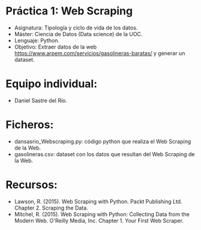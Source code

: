 # Práctica 1: Web Scraping
 - Asignatura: Tipología y ciclo de vida de los datos.
 - Máster: Ciencia de Datos (Data science) de la UOC.
 - Lenguaje: Python.
 - Objetivo: Extraer datos de la web https://www.arpem.com/servicios/gasolineras-baratas/ y generar un dataset.

# Equipo individual:
 - Daniel Sastre del Río.
 
# Ficheros:
 - dansasrio_Webscraping.py: código python que realiza el Web Scraping de la Web.
 - gasolineras.csv: dataset con los datos que resultan del Web Scraping de la Web.


# Recursos:
 - Lawson, R. (2015). Web Scraping with Python. Packt Publishing Ltd. Chapter 2. Scraping the Data.
 - Mitchel, R. (2015). Web Scraping with Python: Collecting Data from the Modern Web. O'Reilly Media, Inc. Chapter 1. Your First Web Scraper.
